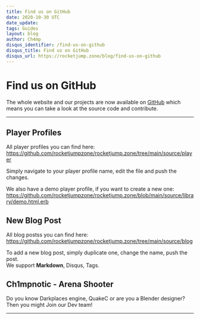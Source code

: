 ```yaml
---
title: Find us on GitHub
date: 2020-10-30 UTC
date_update:
tags: Guides
layout: blog
author: Ch4mp
disqus_identifier: /find-us-on-github
disqus_title: Find us on GitHub
disqus_url: https://rocketjump.zone/blog/find-us-on-github
---
```


<h1 class="w3-center">Find us on GitHub</h1>

<p>The whole website and our projects are now available on <a href="https://rocketjump.zone/github" target="_blank">GitHub</a> which means you can take a look at the source code and contribute.</p>
<hr>


## Player Profiles

<p>All player profiles you can find here:<br>
<a href="https://github.com/rocketjumpzone/rocketjump.zone/tree/main/source/player" target="_blank">https://github.com/rocketjumpzone/rocketjump.zone/tree/main/source/player</a><br>

Simply navigate to your player profile name, edit the file and push the changes.
</p>

<p>
We also have a demo player profile, if you want to create a new one:
<a href="https://github.com/rocketjumpzone/rocketjump.zone/blob/main/source/library/demo.html.erb" target="_blank">
https://github.com/rocketjumpzone/rocketjump.zone/blob/main/source/library/demo.html.erb</a>
</p>


## New Blog Post
<p>All blog postss you can find here:<br>
<a href="https://github.com/rocketjumpzone/rocketjump.zone/tree/main/source/blog" target="_blank">https://github.com/rocketjumpzone/rocketjump.zone/tree/main/source/blog</a><br>

To add a new blog post, simply duplicate one, change the name, push the post.<br>We support <b>Markdown</b>, Disqus, Tags.
</p>



## Ch1mpnotic - Arena Shooter
Do you know Darkplaces engine, QuakeC or are you a Blender designer? Then you might Join our Dev team!
<hr>
